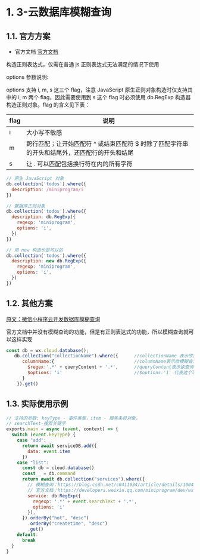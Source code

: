 # 1. 3-云数据库模糊查询

## 1.1. 官方方案

* 官方文档 [官方文档](https://developers.weixin.qq.com/miniprogram/dev/wxcloud/reference-sdk-api/database/Database.RegExp.html)

构造正则表达式，仅需在普通 js 正则表达式无法满足的情况下使用

options 参数说明:

options 支持 i, m, s 这三个 flag，注意 JavaScript 原生正则对象构造时仅支持其中的 i, m 两个 flag，因此需要使用到 s 这个 flag 时必须使用 db.RegExp 构造器构造正则对象。flag 的含义见下表：

flag	|说明
---|---
i|	大小写不敏感
m|	跨行匹配；让开始匹配符 ^ 或结束匹配符 $ 时除了匹配字符串的开头和结尾外，还匹配行的开头和结尾
s|	让 . 可以匹配包括换行符在内的所有字符


```js
// 原生 JavaScript 对象
db.collection('todos').where({
  description: /miniprogram/i
})

// 数据库正则对象
db.collection('todos').where({
  description: db.RegExp({
    regexp: 'miniprogram',
    options: 'i',
  })
})

// 用 new 构造也是可以的
db.collection('todos').where({
  description: new db.RegExp({
    regexp: 'miniprogram',
    options: 'i',
  })
})
```

## 1.2. 其他方案

[原文：微信小程序云开发数据库模糊查询](https://blog.csdn.net/c0411034/article/details/100423386)

官方文档中并没有模糊查询的功能，但是有正则表达式的功能，所以模糊查询就可以这样实现

```js
const db = wx.cloud.database(); 
   db.collection("collectionName").where({	 	//collectionName 表示欲模糊查询数据所在collection的名
      columnName:{								//columnName表示欲模糊查询数据所在列的名
        $regex:'.*' + queryContent + '.*',		//queryContent表示欲查询的内容，‘.*’等同于SQL中的‘%’
        $options: 'i'							//$options:'1' 代表这个like的条件不区分大小写,详见开发文档
      }
    }).get()
```

## 1.3. 实际使用示例

```js
// 支持的参数: keyType - 事件类型，item - 服务条目对象，
// searchText-搜索关键字
exports.main = async (event, context) => {
  switch (event.keyType) {
    case "add":
      return await serviceDB.add({
        data: event.item
      })
    case "list":
      const db = cloud.database()
      const _ = db.command
      return await db.collection("services").where({
        // 模糊查询：https://blog.csdn.net/c0411034/article/details/100423386 
        // 官方文档：https://developers.weixin.qq.com/miniprogram/dev/wxcloud/reference-sdk-api/database/Database.RegExp.html
        service: db.RegExp({
          regexp: '.*' + event.searchText + '.*',
          options: 'i'
        }),
      }).orderBy("hot", "desc")
        .orderBy("createtime", "desc")
        .get()
    default:
      break
  }
}
```